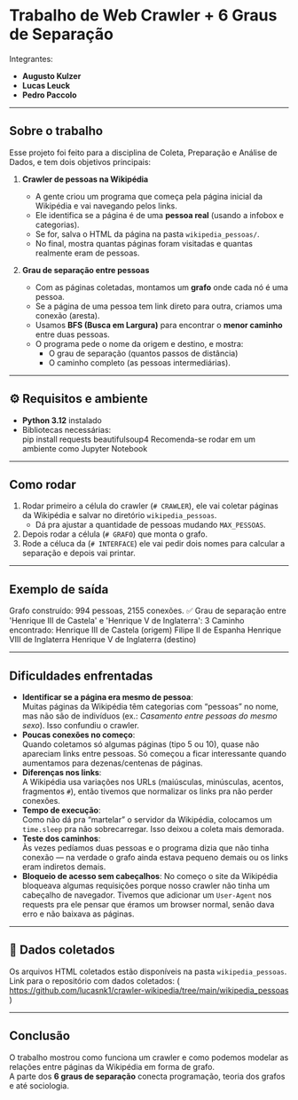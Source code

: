 # Trabalho de Web Crawler + 6 Graus de Separação

Integrantes:  
- **Augusto Kulzer**  
- **Lucas Leuck**  
- **Pedro Paccolo**

---

##  Sobre o trabalho
Esse projeto foi feito para a disciplina de Coleta, Preparação e Análise de Dados, e tem dois objetivos principais:

1. **Crawler de pessoas na Wikipédia**  
   - A gente criou um programa que começa pela página inicial da Wikipédia e vai navegando pelos links.  
   - Ele identifica se a página é de uma **pessoa real** (usando a infobox e categorias).  
   - Se for, salva o HTML da página na pasta `wikipedia_pessoas/`.  
   - No final, mostra quantas páginas foram visitadas e quantas realmente eram de pessoas.  

2. **Grau de separação entre pessoas**  
   - Com as páginas coletadas, montamos um **grafo** onde cada nó é uma pessoa.  
   - Se a página de uma pessoa tem link direto para outra, criamos uma conexão (aresta).  
   - Usamos **BFS (Busca em Largura)** para encontrar o **menor caminho** entre duas pessoas.  
   - O programa pede o nome da origem e destino, e mostra:  
     - O grau de separação (quantos passos de distância)  
     - O caminho completo (as pessoas intermediárias).  

---

## ⚙️ Requisitos e ambiente
- **Python 3.12** instalado  
- Bibliotecas necessárias:  
  pip install requests beautifulsoup4
  Recomenda-se rodar em um ambiente como Jupyter Notebook

---

##  Como rodar
1. Rodar primeiro a célula do crawler (`# CRAWLER`), ele vai coletar páginas da Wikipédia e salvar no diretório `wikipedia_pessoas`.  
   - Dá pra ajustar a quantidade de pessoas mudando `MAX_PESSOAS`.  
2. Depois rodar a célula (`# GRAFO`) que monta o grafo.  
3. Rode a céluca da (`# INTERFACE`) ele vai pedir dois nomes para calcular a separação e depois vai printar.


---

##  Exemplo de saída

Grafo construído: 994 pessoas, 2155 conexões.
✅ Grau de separação entre 'Henrique III de Castela' e 'Henrique V de Inglaterra': 3
Caminho encontrado:
   Henrique III de Castela (origem)
   Filipe II de Espanha
   Henrique VIII de Inglaterra
   Henrique V de Inglaterra (destino)


---

##  Dificuldades enfrentadas
- **Identificar se a página era mesmo de pessoa**:  
  Muitas páginas da Wikipédia têm categorias com “pessoas” no nome, mas não são de indivíduos (ex.: *Casamento entre pessoas do mesmo sexo*). Isso confundiu o crawler.  
- **Poucas conexões no começo**:  
  Quando coletamos só algumas páginas (tipo 5 ou 10), quase não apareciam links entre pessoas. Só começou a ficar interessante quando aumentamos para dezenas/centenas de páginas.  
- **Diferenças nos links**:  
  A Wikipédia usa variações nos URLs (maiúsculas, minúsculas, acentos, fragmentos `#`), então tivemos que normalizar os links pra não perder conexões.  
- **Tempo de execução**:  
  Como não dá pra “martelar” o servidor da Wikipédia, colocamos um `time.sleep` pra não sobrecarregar. Isso deixou a coleta mais demorada.  
- **Teste dos caminhos**:  
  Às vezes pedíamos duas pessoas e o programa dizia que não tinha conexão — na verdade o grafo ainda estava pequeno demais ou os links eram indiretos demais.  
- **Bloqueio de acesso sem cabeçalhos**:
No começo o site da Wikipédia bloqueava algumas requisições porque nosso crawler não tinha um cabeçalho de navegador. Tivemos que adicionar um `User-Agent` nos requests pra ele pensar que éramos um browser normal, senão dava erro e não baixava as páginas.

---

## 📂 Dados coletados

Os arquivos HTML coletados estão disponíveis na pasta `wikipedia_pessoas`.
Link para o repositório com dados coletados: ( https://github.com/lucasnk1/crawler-wikipedia/tree/main/wikipedia_pessoas )

---

##  Conclusão
O trabalho mostrou como funciona um crawler e como podemos modelar as relações entre páginas da Wikipédia em forma de grafo.  
A parte dos **6 graus de separação** conecta programação, teoria dos grafos e até sociologia.  

